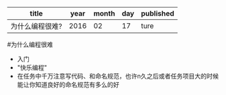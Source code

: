 title|year|month|day|published|
|---|---|---|---|---|
|为什么编程很难?|2016|02|17|ture|

#为什么编程很难
- 入门
 - "快乐编程"
 - 在任务中千万注意写代码、和命名规范，也许n久之后或者任务项目大的时候能让你知道良好的命名规范有多么的好
